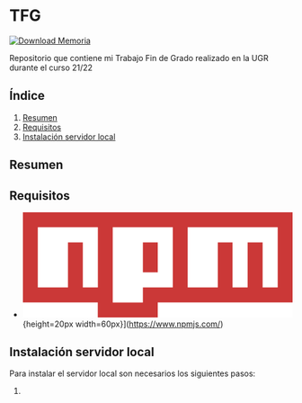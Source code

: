 # TFG

[![Download Memoria](https://img.shields.io/badge/Download-PDF-brightgreen.svg)](https://github.com/Mario-Carmona/TFG/raw/main/Memoria/proyecto.pdf)

Repositorio que contiene mi Trabajo Fin de Grado realizado en la UGR durante el curso 21/22

## Índice

1. [Resumen](#resumen)
1. [Requisitos](#requisitos)
1. [Instalación servidor local](#instalación-servidor-local)

## Resumen



## Requisitos


- ![Logo npm](./image_readme/logo_npm.png){height=20px width=60px}](https://www.npmjs.com/)


## Instalación servidor local

Para instalar el servidor local son necesarios los siguientes pasos:

1. 
